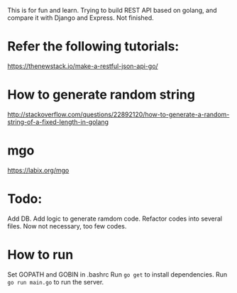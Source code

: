 This is for fun and learn. Trying to build REST API based on golang, and compare it with Django and Express.
Not finished.

# Refer the following tutorials:
https://thenewstack.io/make-a-restful-json-api-go/

# How to generate random string
http://stackoverflow.com/questions/22892120/how-to-generate-a-random-string-of-a-fixed-length-in-golang

# mgo
https://labix.org/mgo

# Todo:
Add DB.
Add logic to generate ramdom code.
Refactor codes into several files. Now not necessary, too few codes.

# How to run
Set GOPATH and GOBIN in .bashrc
Run `go get` to install dependencies.
Run `go run main.go` to run the server.

